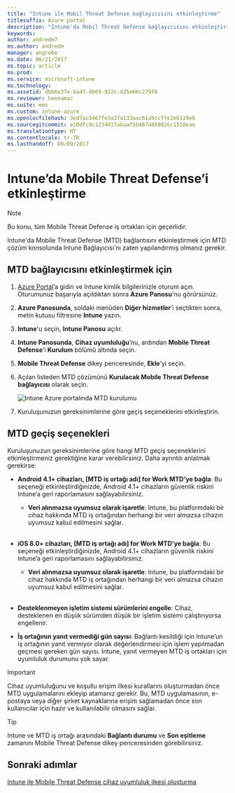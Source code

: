 ```yaml
---
title: "Intune ile Mobil Threat Defense bağlayıcısını etkinleştirme"
titlesuffix: Azure portal
description: "Intune'da Mobil Threat Defense bağlayıcısını etkinleştirin."
keywords: 
author: andredm7
ms.author: andredm
manager: angrobe
ms.date: 06/21/2017
ms.topic: article
ms.prod: 
ms.service: microsoft-intune
ms.technology: 
ms.assetid: dbb6a37e-ba47-4b69-922c-d25e66c279f6
ms.reviewer: heenamac
ms.suite: ems
ms.custom: intune-azure
ms.openlocfilehash: 3ed7ac5467fe3a37a133aac61a9ccffe2e6119e6
ms.sourcegitcommit: e10dfc9c123401fabaaf5b487d459826c1510eae
ms.translationtype: HT
ms.contentlocale: tr-TR
ms.lasthandoff: 09/09/2017
---
```

# <a name="enable-mobile-threat-defense-in-intune"></a>Intune’da Mobile Threat Defense’i etkinleştirme

> [!NOTE] 
> Bu konu, tüm Mobile Threat Defense iş ortakları için geçerlidir.

Intune'da Mobile Threat Defense (MTD) bağlantısını etkinleştirmek için MTD çözüm konsolunda Intune Bağlayıcısı'nı zaten yapılandırmış olmanız gerekir.

## <a name="to-enable-the-mtd-connector"></a>MTD bağlayıcısını etkinleştirmek için

1. [Azure Portal](https://portal.azure.com)’a gidin ve Intune kimlik bilgilerinizle oturum açın. Oturumunuz başarıyla açıldıktan sonra **Azure Panosu**'nu görürsünüz.

2. **Azure Panosunda**, soldaki menüden **Diğer hizmetler**’i seçtikten sonra, metin kutusu filtresine **Intune** yazın.

3. **Intune**'u seçin, **Intune Panosu** açılır.

4. **Intune Panosunda**, **Cihaz uyumluluğu**’nu, ardından **Mobile Threat Defense**’i **Kurulum** bölümü altında seçin.

5. **Mobile Threat Defense** dikey penceresinde, **Ekle**’yi seçin.

6. Açılan listeden MTD çözümünü **Kurulacak Mobile Threat Defense bağlayıcısı** olarak seçin.

    ![Intune Azure portalında MTD kurulumu](./media/enable-mtd-connector-1.png)

7. Kuruluşunuzun gereksinimlerine göre geçiş seçeneklerini etkinleştirin.

## <a name="mtd-toggle-options"></a>MTD geçiş seçenekleri

Kuruluşunuzun gereksinimlerine göre hangi MTD geçiş seçeneklerini etkinleştirmeniz gerektiğine karar verebilirsiniz. Daha ayrıntılı anlatmak gerekirse:

- **Android 4.1+ cihazları, [MTD iş ortağı adı] for Work MTD'ye bağla**: Bu seçeneği etkinleştirdiğinizde, Android 4.1+ cihazların güvenlik riskini Intune’a geri raporlamasını sağlayabilirsiniz.
    - **Veri alınmazsa uyumsuz olarak işaretle**: Intune, bu platformdaki bir cihaz hakkında MTD iş ortağından herhangi bir veri almazsa cihazın uyumsuz kabul edilmesini sağlar.
<br></br>
- **iOS 8.0+ cihazları, [MTD iş ortağı adı] for Work MTD'ye bağla**: Bu seçeneği etkinleştirdiğinizde, Android 4.1+ cihazların güvenlik riskini Intune’a geri raporlamasını sağlayabilirsiniz.
    - **Veri alınmazsa uyumsuz olarak işaretle**: Intune, bu platformdaki bir cihaz hakkında MTD iş ortağından herhangi bir veri almazsa cihazın uyumsuz kabul edilmesini sağlar.
<br></br>
- **Desteklenmeyen işletim sistemi sürümlerini engelle**: Cihaz, desteklenen en düşük sürümden düşük bir işletim sistemi çalıştırıyorsa engellenir.

- **İş ortağının yanıt vermediği gün sayısı**: Bağlantı kesildiği için Intune’un iş ortağının yanıt vermiyor olarak değerlendirmesi için işlem yapılmadan geçmesi gereken gün sayısı. Intune, yanıt vermeyen MTD iş ortakları için uyumluluk durumunu yok sayar.

> [!IMPORTANT] 
> Cihaz uyumluluğunu ve koşullu erişim ilkesi kurallarını oluşturmadan önce MTD uygulamalarını ekleyip atamanız gerekir. Bu, MTD uygulamasının, e-postaya veya diğer şirket kaynaklarına erişim sağlamadan önce son kullanıcılar için hazır ve kullanılabilir olmasını sağlar.

> [!TIP]
> Intune ve MTD iş ortağı arasındaki **Bağlantı durumu** ve **Son eşitleme** zamanını Mobile Threat Defense dikey penceresinden görebilirsiniz.

## <a name="next-steps"></a>Sonraki adımlar

[Intune ile Mobile Threat Defense cihaz uyumluluk ilkesi oluşturma](mtd-device-compliance-policy-create.md)
